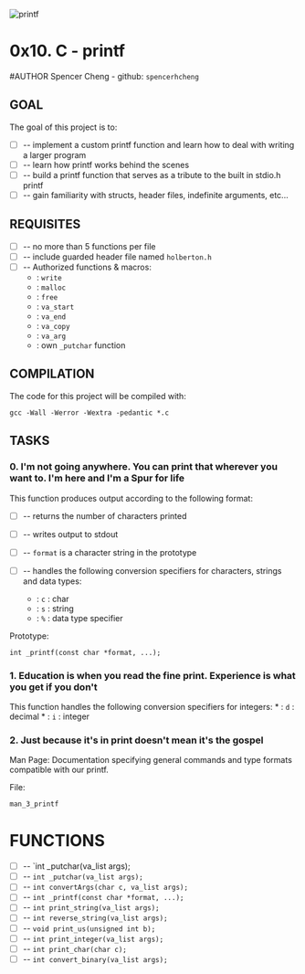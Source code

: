 ![printf](http://microchip.wdfiles.com/local--files/tls2101%3Aprintf/printf2.png)
# 0x10. C - printf

#AUTHOR
Spencer Cheng - github: `spencerhcheng`

## GOAL
The goal of this project is to:
* [ ] -- implement a custom printf function and learn how to deal with writing a larger program
* [ ] -- learn how printf works behind the scenes
* [ ] -- build a printf function that serves as a tribute to the built in stdio.h printf
* [ ] -- gain familiarity with structs, header files, indefinite arguments, etc...

## REQUISITES
* [ ] -- no more than 5 functions per file
* [ ] -- include guarded header file named `holberton.h`
* [ ] -- Authorized functions & macros:
	* : `write`
	* : `malloc`
	* : `free`
	* : `va_start`
	* : `va_end`
	* : `va_copy`
	* : `va_arg`
	* : own `_putchar` function

## COMPILATION
The code for this project will be compiled with:
```
gcc -Wall -Werror -Wextra -pedantic *.c
```
## TASKS
### 0. I'm not going anywhere. You can print that wherever you want to. I'm here and I'm a Spur for life
This function produces output according to the following format:
* [ ] -- returns the number of characters printed
* [ ] -- writes output to stdout
* [ ] -- `format` is a character string in the prototype
* [ ] -- handles the following conversion specifiers for characters, strings and data types:
	
	* : `c` : char
	* : `s` : string
	* : `%` : data type specifier

Prototype: 
``` 
int _printf(const char *format, ...);
```
### 1. Education is when you read the fine print. Experience is what you get if you don't 
This function handles the following conversion specifiers for integers:
	* : `d` : decimal
	* : `i` : integer

### 2. Just because it's in print doesn't mean it's the gospel
Man Page:
Documentation specifying general commands and type formats compatible with our printf.

File: 
```c
man_3_printf
```

# FUNCTIONS

* [ ] -- `int _putchar(va_list args);
* [ ] -- `int _putchar(va_list args);`
* [ ] -- `int convertArgs(char c, va_list args);`
* [ ] -- `int _printf(const char *format, ...);`
* [ ] -- `int print_string(va_list args);`
* [ ] -- `int reverse_string(va_list args);`
* [ ] -- `void print_us(unsigned int b);`
* [ ] -- `int print_integer(va_list args);`
* [ ] -- `int print_char(char c);`
* [ ] -- `int convert_binary(va_list args);`
